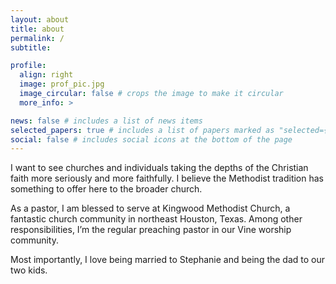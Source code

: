 ```yaml
---
layout: about
title: about
permalink: /
subtitle:

profile:
  align: right
  image: prof_pic.jpg
  image_circular: false # crops the image to make it circular
  more_info: >

news: false # includes a list of news items
selected_papers: true # includes a list of papers marked as "selected={true}"
social: false # includes social icons at the bottom of the page
---
```


I want to see churches and individuals taking the depths of the Christian faith more seriously and more faithfully. I believe the Methodist tradition has something to offer here to the broader church.

As a pastor, I am blessed to serve at Kingwood Methodist Church, a fantastic church community in northeast Houston, Texas. Among other responsibilities, I’m the regular preaching pastor in our Vine worship community.

Most importantly, I love being married to Stephanie and being the dad to our two kids.